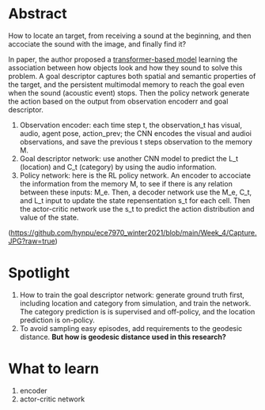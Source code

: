 # Abstract
How to locate an target, from receiving a sound at the beginning, and then accociate the sound with the image, and finally find it?  

In paper, the author proposed a [transformer-based model](https://en.wikipedia.org/wiki/Transformer_(machine_learning_model)) learning the association between how objects look and how they sound to solve this problem. A goal descriptor captures both spatial and semantic properties of the target, and the persistent multimodal memory to reach the goal even when the sound (acoustic event) stops. Then the policy network generate the action based on the output from observation encoderr and goal descriptor.

1. Observation encoder: each time step t, the observation_t has visual, audio, agent pose, action_prev; the CNN encodes the visual and audioi observations, and save the previous t steps observation to the memory M.
2. Goal descriptor network: use another CNN model to predict the L_t (location) and C_t (category) by using the audio information.
3. Policy network: here is the RL policy network. An encoder to accociate the information from the memory M, to see if there is any relation between these inputs: M_e. Then, a decoder network use the M_e, C_t, and L_t input to update the state repensentation s_t for each cell. Then the actor-critic network use the s_t to predict the action distribution and value of the state.


(https://github.com/hynpu/ece7970_winter2021/blob/main/Week_4/Capture.JPG?raw=true)

# Spotlight
1. How to train the goal descriptor network: generate ground truth first, including location and category from simulation, and train the network. The category prediction is is supervised and off-policy, and the location prediction is on-policy.
2. To avoid sampling easy episodes, add requirements to the geodesic distance. **But how is geodesic distance used in this research?**

# What to learn
1. encoder
2. actor-critic network
